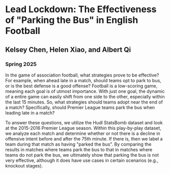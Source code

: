 # Lead Lockdown: The Effectiveness of "Parking the Bus" in English Football

## Kelsey Chen, Helen Xiao, and Albert Qi

### Spring 2025

In the game of association football, what strategies prove to be effective? For example, when ahead late in a match, should teams opt to park to bus, or is the best defense is a good offense? Football is a low-scoring game, meaning each goal is of utmost importance. With just one goal, the dynamic of a entire game can easily shift from one side to the other, especially within the last 15 minutes. So, what strategies should teams adopt near the end of a match? Specifically, should Premier League teams park the bus when leading late in a match?

To answer these questions, we utilize the Hudl StatsBomb dataset and look at the 2015-2016 Premier League season. Within this play-by-play dataset, we analyze each match and determine whether or not there is a decline in offensive intent before and after the 75th minute. If there is, then we label a team during that match as having "parked the bus". By comparing the results in matches where teams park the bus to that in matches where teams do not park the bus, we ultimately show that parking the bus is not very effective, although it does have use cases in certain scenarios (e.g., knockout stages).
